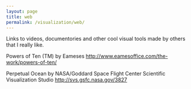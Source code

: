 ```yaml
---
layout: page
title: web
permalink: /visualization/web/
---
```


Links to videos, documentories and other cool visual tools made by others that I really like.

Powers of Ten (TM) by Eameses
http://www.eamesoffice.com/the-work/powers-of-ten/

Perpetual Ocean by NASA/Goddard Space Flight Center Scientific Visualization Studio
http://svs.gsfc.nasa.gov/3827 

